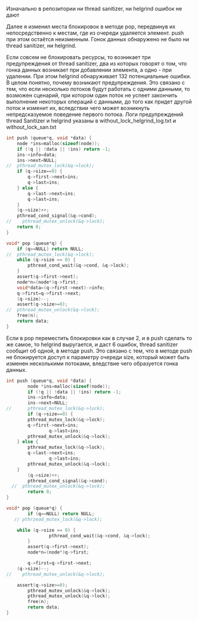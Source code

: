 Изначально в репозитории ни thread sanitizer, ни helgrind ошибок не дают


Далее я изменил места блокировок в методе pop, передвинув их непосредственно к местам, где из очереди удаляется 
элемент. push при этом остаётся неизменным. Гонок данных обнаружено не было ни thread sanitizer, ни helgrind.


Если совсем не блокировать ресурсы, то возникает три предупреждения от thread sanitizer, два из которых говорят о том, 
что гонка данных возникает при добавлении элемента, а одно - при удалении. При этом helgrind обнаруживает 132 
потенциальные ошибки.
В целом понятно, почему возникают предупреждения. Это связано с тем, что если несколько потоков будут работать с одними
данными, то возможен сценарий, при котором один поток не успеет закончить выполнение некоторых операций с данными, до
того как придет другой поток и изменит их, вследствии чего может возникнуть непредсказуемое поведение первого потока.
Логи предупреждений thread Sanitizer и helgrind указаны в without_lock_helgrind_log.txt и
without_lock_san.txt


```c
int push (queue*q, void *data) {
	node *ins=malloc(sizeof(node));
	if (!q || !data || !ins) return -1;
	ins->info=data;
	ins->next=NULL;
//	pthread_mutex_lock(&q->lock);
	if (q->size==0) {
		q->first->next=ins;
		q->last=ins;
	} else {
		q->last->next=ins;
		q->last=ins;
	}
	(q->size)++;
	pthread_cond_signal(&q->cond);
//    pthread_mutex_unlock(&q->lock);
	return 0;
}

void* pop (queue*q) {
	if (q==NULL) return NULL;
//	pthread_mutex_lock(&q->lock);
	while (q->size == 0) {
		pthread_cond_wait(&q->cond, &q->lock);
	}
	assert(q->first->next);
	node*n=(node*)q->first;
	void*data=(q->first->next)->info;
	q->first=q->first->next;
	(q->size)--;
	assert(q->size>=0);
//	pthread_mutex_unlock(&q->lock);
	free(n);
	return data;
}
```


Если в pop переместить блокировки как в случае 2, и в push сделать то же самое, то helgrind выругается, 
и даст 6 ошибок, thread sanitizer сообщит об одной, в методе push. Это связано с тем, что в методе push не блокируется
доступ к параметру очереди size, который может быть изменен несколькими потоками, вледствие чего образуется гонка данных.

```c
int push (queue*q, void *data) {
        node *ins=malloc(sizeof(node));
        if (!q || !data || !ins) return -1;
        ins->info=data;
        ins->next=NULL;
//      pthread_mutex_lock(&q->lock);
        if (q->size==0) {
        pthread_mutex_lock(&q->lock);
        q->first->next=ins;
                q->last=ins;
        pthread_mutex_unlock(&q->lock);
    } else {
        pthread_mutex_lock(&q->lock);
        q->last->next=ins;
                q->last=ins;
        pthread_mutex_unlock(&q->lock);
    }
        (q->size)++;
        pthread_cond_signal(&q->cond);
  //  pthread_mutex_unlock(&q->lock);
        return 0;
}

void* pop (queue*q) {
        if (q==NULL) return NULL;
   // pthrzead_mutex_lock(&q->lock);

    while (q->size == 0) {
                pthread_cond_wait(&q->cond, &q->lock);
        }
        assert(q->first->next);
        node*n=(node*)q->first;

        q->first=q->first->next;
    (q->size)--;
//    pthread_mutex_unlock(&q->lock);

    assert(q->size>=0);
        pthread_mutex_unlock(&q->lock);
        pthread_mutex_unlock(&q->lock);
        free(n);
        return data;
}
```



